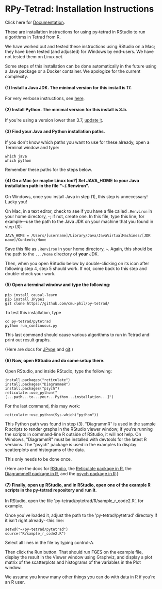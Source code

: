 # RPy-Tetrad: Installation Instructions

Click here for [Documentation](https://github.com/cmu-phil/py-tetrad/blob/main/pytetrad/R/DOCUMENTATION.md).

These are installation instructions for using py-tetrad in RStudio to run algorithms in Tetrad from R.

We have worked out and tested these instructions using RStudio on a Mac; they have been tested (and adjusted) for Windows by end-users. We have not tested them on Linux yet.

Some steps of this installation can be done automatically in the future using a Java package or a Docker container. We apologize for the current complexity.

#### (1) Install a Java JDK. The minimal version for this install is 17.

For very verbose instructions, see [here](https://github.com/cmu-phil/tetrad/wiki/Setting-up-Java-for-Tetrad).

#### (2) Install Python. The minimal version for this install is 3.5.

If you're using a version lower than 3.7, [update it](https://www.pythoncentral.io/how-to-update-python/). 

#### (3) Find your Java and Python installation paths.

If you don't know which paths you want to use for these already, open a Terminal window and type:
```
which java
which python
```
Remember these paths for the steps below.

#### (4) On a Mac (or maybe Linux too?) Set JAVA_HOME to your Java installation path in the file "~/.Renviron".

On Windows, once you install Java in step (1), this step is unnecessary! Lucky you!

On Mac, in a text editor, check to see if you have a file called `.Renviron` in your home directory, `~`; if not, create one. In this file, type this line, for example--use the path to the Java JDK on your machine that you found in step (3):
```
JAVA_HOME = /Users/[username]/Library/Java/JavaVirtualMachines/[JDK name]/Contents/Home 
```
Save this file as `.Renviron` in your home directory, `~`. Again, this should be the path to the `.../Home` directory of **your** JDK.

Then, when you open RStudio below by double-clicking on its icon after following step 4, step 5 should work. If not, come back to this step and double-check your work.

#### (5) Open a terminal window and type the following:
```
pip install causal-learn
pip install JPype1  
git clone https://github.com/cmu-phil/py-tetrad/
```
To test this installation, type
```
cd py-tetrad/pytetrad
python run_continuous.py
```
This last command should cause various algorithms to run in Tetrad and print out result graphs.

(Here are docs for [JPype](https://jpype.readthedocs.io/en/latest/index.html) and [git](https://git-scm.com/doc).)

#### (6) Now, open RStudio and do some setup there.

Open RStudio, and inside RStudio, type the following:
```
install.packages("reticulate")
install.packages("DiagrammeR")
install.packages("psych")
reticulate::use_python("[...path...to...your...Python...installation...]")
```
For the last command, this may work:
```
reticulate::use_python(Sys.which("python"))
```
This Python path was found in step (3). "DiagrammR" is used in the sample R scripts to render graphs in the RStudio viewer window; if you're running the scripts in command-line R outside of RStudio, it will not help. On Windows, "DiagrammR" must be installed with devtools for the latest R versions. The "psych" package is used in the examples to display scatterplots and histograms of the data.

This only needs to be done once. 

(Here are the docs for [RStudio](https://posit.co/download/rstudio-desktop/), the [Reticulate package in R](https://rstudio.github.io/reticulate/), the [DiagrammeR package in R](https://rich-iannone.github.io/DiagrammeR/), and the [psych package in R](https://www.rdocumentation.org/packages/psych/).)

 
#### (7) Finally, open up RStudio, and in RStudio, open one of the example R scripts in the py-tetrad repository and run it.

In RStudio, open the file 'py-tetrad/pytetrad/R/sample_r_code2.R', for example.

Once you've loaded it, adjust the path to the 'py-tetrad/pytetrad' directory if it isn't right already--this line:
```
setwd("~/py-tetrad/pytetrad")
source("R/sample_r_code2.R")
```
Select all lines in the file by typing control-A.

Then click the Run button. That should run FGES on the example file, display the result in the Viewer window using Graphviz, and display a plot matrix of the scatterplots and histograms of the variables in the Plot window.

We assume you know many other things you can do with data in R if you're an R user.
